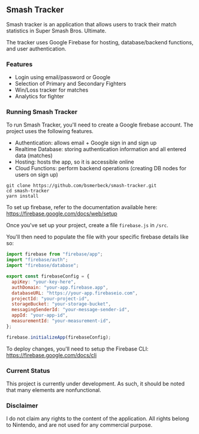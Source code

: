 ## Smash Tracker

Smash tracker is an application that allows users to track their match statistics in Super Smash Bros. Ultimate.

The tracker uses Google Firebase for hosting, database/backend functions, and user authentication.

### Features

- Login using email/password or Google
- Selection of Primary and Secondary Fighters
- Win/Loss tracker for matches
- Analytics for fighter

### Running Smash Tracker

To run Smash Tracker, you'll need to create a Google firebase account. The project uses the following features.

- Authentication: allows email + Google sign in and sign up
- Realtime Database: storing authentication information and all entered data (matches)
- Hosting: hosts the app, so it is accessible online
- Cloud Functions: perform backend operations (creating DB nodes for users on sign up)

```
git clone https://github.com/bsmerbeck/smash-tracker.git
cd smash-tracker
yarn install
```

To set up firebase, refer to the documentation available here: https://firebase.google.com/docs/web/setup

Once you've set up your project, create a file `firebase.js` in `/src`.

You'll then need to populate the file with your specific firebase details like so:

```jsx
import firebase from "firebase/app";
import "firebase/auth";
import "firebase/database";

export const firebaseConfig = {
  apiKey: "your-key-here",
  authDomain: "your-app.firebase.app",
  databaseURL: "https://your-app.firebaseio.com",
  projectId: "your-project-id",
  storageBucket: "your-storage-bucket",
  messagingSenderId: "your-message-sender-id",
  appId: "your-app-id",
  measurementId: "your-measurement-id",
};

firebase.initializeApp(firebaseConfig);
```

To deploy changes, you'll need to setup the Firebase CLI: https://firebase.google.com/docs/cli

### Current Status

This project is currently under development. As such, it should be noted that many elements are nonfunctional.

### Disclaimer

I do not claim any rights to the content of the application. All rights belong to Nintendo, and are not used for any commercial purpose.
